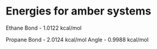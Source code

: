 # Energies for amber systems

Ethane
Bond - 1.0122 kcal/mol

Propane
Bond - 2.0124 kcal/mol
Angle - 0.9988 kcal/mol
